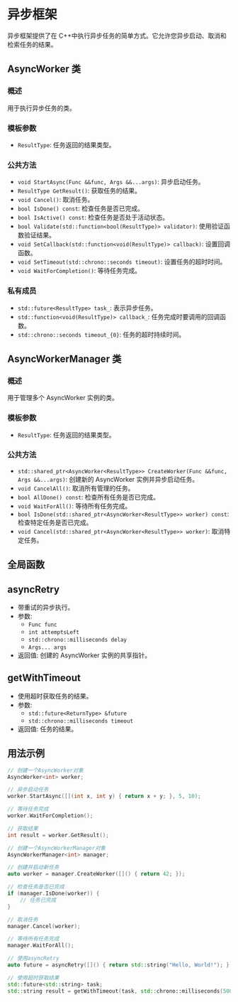 # 异步框架

异步框架提供了在 C++中执行异步任务的简单方式。它允许您异步启动、取消和检索任务的结果。

## AsyncWorker 类

### 概述

用于执行异步任务的类。

### 模板参数

- `ResultType`: 任务返回的结果类型。

### 公共方法

- `void StartAsync(Func &&func, Args &&...args)`: 异步启动任务。
- `ResultType GetResult()`: 获取任务的结果。
- `void Cancel()`: 取消任务。
- `bool IsDone() const`: 检查任务是否已完成。
- `bool IsActive() const`: 检查任务是否处于活动状态。
- `bool Validate(std::function<bool(ResultType)> validator)`: 使用验证函数验证结果。
- `void SetCallback(std::function<void(ResultType)> callback)`: 设置回调函数。
- `void SetTimeout(std::chrono::seconds timeout)`: 设置任务的超时时间。
- `void WaitForCompletion()`: 等待任务完成。

### 私有成员

- `std::future<ResultType> task_`: 表示异步任务。
- `std::function<void(ResultType)> callback_`: 任务完成时要调用的回调函数。
- `std::chrono::seconds timeout_{0}`: 任务的超时持续时间。

## AsyncWorkerManager 类

### 概述

用于管理多个 AsyncWorker 实例的类。

### 模板参数

- `ResultType`: 任务返回的结果类型。

### 公共方法

- `std::shared_ptr<AsyncWorker<ResultType>> CreateWorker(Func &&func, Args &&...args)`: 创建新的 AsyncWorker 实例并异步启动任务。
- `void CancelAll()`: 取消所有管理的任务。
- `bool AllDone() const`: 检查所有任务是否已完成。
- `void WaitForAll()`: 等待所有任务完成。
- `bool IsDone(std::shared_ptr<AsyncWorker<ResultType>> worker) const`: 检查特定任务是否已完成。
- `void Cancel(std::shared_ptr<AsyncWorker<ResultType>> worker)`: 取消特定任务。

## 全局函数

## asyncRetry

- 带重试的异步执行。
- 参数:
  - `Func func`
  - `int attemptsLeft`
  - `std::chrono::milliseconds delay`
  - `Args... args`
- 返回值: 创建的 AsyncWorker 实例的共享指针。

## getWithTimeout

- 使用超时获取任务的结果。
- 参数:
  - `std::future<ReturnType> &future`
  - `std::chrono::milliseconds timeout`
- 返回值: 任务的结果。

## 用法示例

```cpp
// 创建一个AsyncWorker对象
AsyncWorker<int> worker;

// 异步启动任务
worker.StartAsync([](int x, int y) { return x + y; }, 5, 10);

// 等待任务完成
worker.WaitForCompletion();

// 获取结果
int result = worker.GetResult();
```

```cpp
// 创建一个AsyncWorkerManager对象
AsyncWorkerManager<int> manager;

// 创建并启动新任务
auto worker = manager.CreateWorker([]() { return 42; });

// 检查任务是否已完成
if (manager.IsDone(worker)) {
    // 任务已完成
}

// 取消任务
manager.Cancel(worker);

// 等待所有任务完成
manager.WaitForAll();
```

```cpp
// 使用asyncRetry
auto future = asyncRetry([]() { return std::string("Hello, World!"); }, 3, std::chrono::milliseconds(100));

// 使用超时获取结果
std::future<std::string> task;
std::string result = getWithTimeout(task, std::chrono::milliseconds(500));
```
